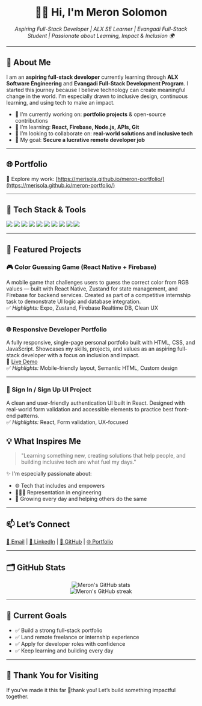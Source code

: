 <h1 align="center">👋🏾 Hi, I'm Meron Solomon</h1>

<p align="center">
  <i>Aspiring Full-Stack Developer | ALX SE Learner | Evangadi Full-Stack Student | Passionate about Learning, Impact & Inclusion 🌍</i>
</p>

---

## 🚀 About Me

<p>
I am an <b>aspiring full-stack developer</b> currently learning through <b>ALX Software Engineering</b> and <b>Evangadi Full-Stack Development Program</b>. I started this journey because I believe technology can create meaningful change in the world. I'm especially drawn to inclusive design, continuous learning, and using tech to make an impact.
</p>

<ul>
  <li>🔭 I’m currently working on: <b>portfolio projects</b> & open-source contributions</li>
  <li>🌱 I’m learning: <b>React, Firebase, Node.js, APIs, Git</b></li>
  <li>👯 I’m looking to collaborate on: <b>real-world solutions and inclusive tech</b></li>
  <li>💼 My goal: <b>Secure a lucrative remote developer job</b></li>
</ul>

---

## 🌐 Portfolio

🎨 Explore my work: [https://merisola.github.io/meron-portfolio/](https://merisola.github.io/meron-portfolio/)

---

## 🧰 Tech Stack & Tools

<p>
  <img src="https://img.shields.io/badge/Code-HTML5-orange" />
  <img src="https://img.shields.io/badge/Code-CSS3-blue" />
  <img src="https://img.shields.io/badge/Code-JavaScript-yellow" />
  <img src="https://img.shields.io/badge/Code-React-lightblue" />
  <img src="https://img.shields.io/badge/Code-Node.js-green" />
  <img src="https://img.shields.io/badge/Code-Express-black" />
  <img src="https://img.shields.io/badge/Tools-Figma-purple" />
  <img src="https://img.shields.io/badge/Tools-Git-black" />
  <img src="https://img.shields.io/badge/Tools-VSCode-blue" />
  <img src="https://img.shields.io/badge/Tools-Canva-teal" />
</p>

---

## 📌 Featured Projects

### 🎮 Color Guessing Game (React Native + Firebase)
A mobile game that challenges users to guess the correct color from RGB values — built with React Native, Zustand for state management, and Firebase for backend services. Created as part of a competitive internship task to demonstrate UI logic and database integration.  
✅ *Highlights:* Expo, Zustand, Firebase Realtime DB, Clean UX

---

### 🌐 Responsive Developer Portfolio
A fully responsive, single-page personal portfolio built with HTML, CSS, and JavaScript. Showcases my skills, projects, and values as an aspiring full-stack developer with a focus on inclusion and impact.  
🔗 [Live Demo](https://merisola.github.io/meron-portfolio/)  
✅ *Highlights:* Mobile-friendly layout, Semantic HTML, Custom design

---

### 🔐 Sign In / Sign Up UI Project
A clean and user-friendly authentication UI built in React. Designed with real-world form validation and accessible elements to practice best front-end patterns.  
✅ *Highlights:* React, Form validation, UX-focused


## 💡 What Inspires Me

<blockquote>
  "Learning something new, creating solutions that help people, and building inclusive tech are what fuel my days."
</blockquote>

✨ I'm especially passionate about:

<ul>
  <li>🌐 Tech that includes and empowers</li>
  <li>👩🏾‍💻 Representation in engineering</li>
  <li>🧠 Growing every day and helping others do the same</li>
</ul>

---

## 📫 Let’s Connect

<p>
  <a href="mailto:meronsolomondana@gmail.com">📧 Email</a> |
  <a href="https://www.linkedin.com/in/merontsegay/">💼 LinkedIn</a> |
  <a href="https://github.com/Merisola">🐙 GitHub</a> |
  <a href="https://merisola.github.io/meron-portfolio/">🌐 Portfolio</a>
</p>

---

## 🗂️ GitHub Stats

<p align="center">
  <img src="https://github-readme-stats.vercel.app/api?username=Merisola&show_icons=true&theme=tokyonight" alt="Meron's GitHub stats" />
  <br/>
  <img src="https://github-readme-streak-stats.herokuapp.com/?user=Merisola&theme=tokyonight" alt="Meron's GitHub streak" />
</p>

---

## 🎯 Current Goals

<ul>
  <li>✅ Build a strong full-stack portfolio</li>
  <li>✅ Land remote freelance or internship experience</li>
  <li>✅ Apply for developer roles with confidence</li>
  <li>✅ Keep learning and building every day</li>
</ul>

---

## 🙏 Thank You for Visiting

<p>
  If you’ve made it this far 🤗thank you! Let’s build something impactful together.
</p>
